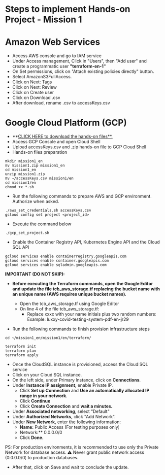 # Steps to implement Hands-on Project - Mission 1

# Amazon Web Services

- Access AWS console and go to IAM service
- Under Access management, Click in "Users", then "Add user" and create a programmatic user **"terraform-en-1"**
- On Set permissions, click on "Attach existing policies directly" button.
- Select AmazonS3FullAccess.
- Click on Next: Tags
- Click on Next: Review
- Click on Create user
- Click on Download .csv
- After download, rename .csv to accessKeys.csv

# Google Cloud Platform (GCP)

- **[CLICK HERE to download the hands-on files**.](https://objectstorage.us-ashburn-1.oraclecloud.com/p/mE7kdT1O8UppsI0aV6qxwi8Rfm4YAn3A9rIX6Yv1FxE2Rv6mI1W_RrUs2CBYWxAx/n/idqfa2z2mift/b/eventos-thecloudbootcamp/o/ICP2/mission1.zip)
- Access GCP Console and open Cloud Shell
- Upload accessKeys.csv and .zip hands-on file to GCP Cloud Shell
- Hands-on files preparation

```
mkdir mission1_en
mv mission1.zip mission1_en
cd mission1_en
unzip mission1.zip
mv ~/accessKeys.csv mission1/en
cd mission1/en
chmod +x *.sh
```

- Run the following commands to prepare AWS and GCP environment. Authorize when asked.

```
./aws_set_credentials.sh accessKeys.csv
gcloud config set project <project_id>
```

- Execute the command below

```
./gcp_set_project.sh
```

- Enable the Container Registry API, Kubernetes Engine API and the Cloud SQL API

```
gcloud services enable containerregistry.googleapis.com 
gcloud services enable container.googleapis.com 
gcloud services enable sqladmin.googleapis.com 
```

**IMPORTANT (DO NOT SKIP):**

- **Before executing the Terraform commands, open the Google Editor and update the file tcb_aws_storage.tf replacing the bucket name with an unique name (AWS requires unique bucket names).**
    - Open the tcb_aws_storage.tf using Google Editor
    - On line 4 of the file tcb_aws_storage.tf:
        - Replace xxxx with your name initials plus two random numbers:
        Example: luxxy-covid-testing-system-pdf-en-jr29

- Run the following commands to finish provision infrastructure steps

```
cd ~/mission1_en/mission1/en/terraform/

terraform init
terraform plan
terraform apply
```

- Once the CloudSQL instance is provisioned, access the Cloud SQL service
- Click on your Cloud SQL instance.
- On the left side, under Primary Instance, click on **Connections**.
- Under **Instance IP assignment**, enable Private IP.
    - Click **Set up Connection** and **Use an automatically allocated IP range in your network**.
    - Click **Continue**
    - Click **Create Connection** and **wait a minutes.**
- Under **Associated networking**, select "Default"
- Under **Authorized Networks**, click "Add Network".
- Under **New Network**, enter the following information:
    - **Name:** Public Access (For testing purposes only)
    - Network:** 0.0.0.0/0
    - Click **Done**.

PS: For production environments, it is recommended to use only the Private Network for database access. 
⚠️  Never grant public network access (0.0.0.0/0) to production databases.

- After that, click on Save and wait to conclude the update.
